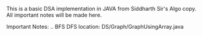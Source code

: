 This is a basic DSA implementation in JAVA from Siddharth Sir's Algo copy.
All important notes will be made here.

Important Notes:
.. BFS DFS location: DS/Graph/GraphUsingArray.java